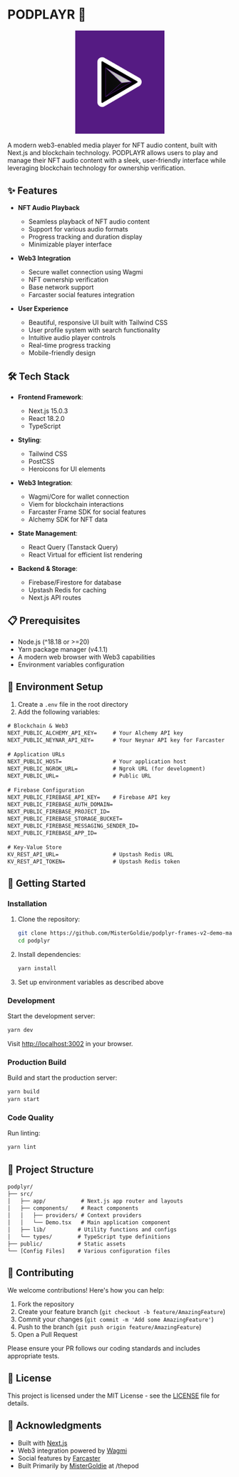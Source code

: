 # PODPLAYR 🎵

<div align="center">
  <img src="public/icon.png" alt="PodPlayr Logo" width="200"/>
</div>

A modern web3-enabled media player for NFT audio content, built with Next.js and blockchain technology. PODPLAYR allows users to play and manage their NFT audio content with a sleek, user-friendly interface while leveraging blockchain technology for ownership verification.

## ✨ Features

- **NFT Audio Playback**
  - Seamless playback of NFT audio content
  - Support for various audio formats
  - Progress tracking and duration display
  - Minimizable player interface

- **Web3 Integration**
  - Secure wallet connection using Wagmi
  - NFT ownership verification
  - Base network support
  - Farcaster social features integration

- **User Experience**
  - Beautiful, responsive UI built with Tailwind CSS
  - User profile system with search functionality
  - Intuitive audio player controls
  - Real-time progress tracking
  - Mobile-friendly design

## 🛠 Tech Stack

- **Frontend Framework**: 
  - Next.js 15.0.3
  - React 18.2.0
  - TypeScript

- **Styling**: 
  - Tailwind CSS
  - PostCSS
  - Heroicons for UI elements

- **Web3 Integration**: 
  - Wagmi/Core for wallet connection
  - Viem for blockchain interactions
  - Farcaster Frame SDK for social features
  - Alchemy SDK for NFT data

- **State Management**: 
  - React Query (Tanstack Query)
  - React Virtual for efficient list rendering

- **Backend & Storage**:
  - Firebase/Firestore for database
  - Upstash Redis for caching
  - Next.js API routes

## 📋 Prerequisites

- Node.js (^18.18 or >=20)
- Yarn package manager (v4.1.1)
- A modern web browser with Web3 capabilities
- Environment variables configuration

## 🔧 Environment Setup

1. Create a `.env` file in the root directory
2. Add the following variables:

```env
# Blockchain & Web3
NEXT_PUBLIC_ALCHEMY_API_KEY=     # Your Alchemy API key
NEXT_PUBLIC_NEYNAR_API_KEY=      # Your Neynar API key for Farcaster

# Application URLs
NEXT_PUBLIC_HOST=                # Your application host
NEXT_PUBLIC_NGROK_URL=           # Ngrok URL (for development)
NEXT_PUBLIC_URL=                 # Public URL

# Firebase Configuration
NEXT_PUBLIC_FIREBASE_API_KEY=    # Firebase API key
NEXT_PUBLIC_FIREBASE_AUTH_DOMAIN=
NEXT_PUBLIC_FIREBASE_PROJECT_ID=
NEXT_PUBLIC_FIREBASE_STORAGE_BUCKET=
NEXT_PUBLIC_FIREBASE_MESSAGING_SENDER_ID=
NEXT_PUBLIC_FIREBASE_APP_ID=

# Key-Value Store
KV_REST_API_URL=                 # Upstash Redis URL
KV_REST_API_TOKEN=               # Upstash Redis token
```

## 🚀 Getting Started

### Installation

1. Clone the repository:
   ```bash
   git clone https://github.com/MisterGoldie/podplyr-frames-v2-demo-main-2-main
   cd podplyr
   ```

2. Install dependencies:
   ```bash
   yarn install
   ```

3. Set up environment variables as described above

### Development

Start the development server:
```bash
yarn dev
```
Visit [http://localhost:3002](http://localhost:3001) in your browser.

### Production Build

Build and start the production server:
```bash
yarn build
yarn start
```

### Code Quality

Run linting:
```bash
yarn lint
```

## 📁 Project Structure

```
podplyr/
├── src/
│   ├── app/           # Next.js app router and layouts
│   ├── components/    # React components
│   │   ├── providers/ # Context providers
│   │   └── Demo.tsx   # Main application component
│   ├── lib/          # Utility functions and configs
│   └── types/        # TypeScript type definitions
├── public/           # Static assets
└── [Config Files]    # Various configuration files
```

## 🤝 Contributing

We welcome contributions! Here's how you can help:

1. Fork the repository
2. Create your feature branch (`git checkout -b feature/AmazingFeature`)
3. Commit your changes (`git commit -m 'Add some AmazingFeature'`)
4. Push to the branch (`git push origin feature/AmazingFeature`)
5. Open a Pull Request

Please ensure your PR follows our coding standards and includes appropriate tests.

## 📝 License

This project is licensed under the MIT License - see the [LICENSE](LICENSE) file for details.

## 🙏 Acknowledgments

- Built with [Next.js](https://nextjs.org/)
- Web3 integration powered by [Wagmi](https://wagmi.sh/)
- Social features by [Farcaster](https://www.farcaster.xyz/)
- Built Primarily by [MisterGoldie](https://github.com/MisterGoldie) at /thepod
